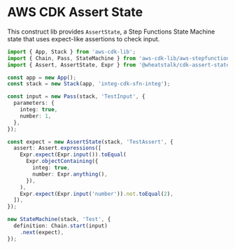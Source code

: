 # AWS CDK Assert State

This construct lib provides `AssertState`, a Step Functions State Machine
state that uses expect-like assertions to check input.

```ts
import { App, Stack } from 'aws-cdk-lib';
import { Chain, Pass, StateMachine } from 'aws-cdk-lib/aws-stepfunctions';
import { Assert, AssertState, Expr } from '@wheatstalk/cdk-assert-state';

const app = new App();
const stack = new Stack(app, 'integ-cdk-sfn-integ');

const input = new Pass(stack, 'TestInput', {
  parameters: {
    integ: true,
    number: 1,
  },
});

const expect = new AssertState(stack, 'TestAssert', {
  assert: Assert.expressions([
    Expr.expect(Expr.input()).toEqual(
      Expr.objectContaining({
        integ: true,
        number: Expr.anything(),
      }),
    ),
    Expr.expect(Expr.input('number')).not.toEqual(2),
  ]),
});

new StateMachine(stack, 'Test', {
  definition: Chain.start(input)
    .next(expect),
});

```